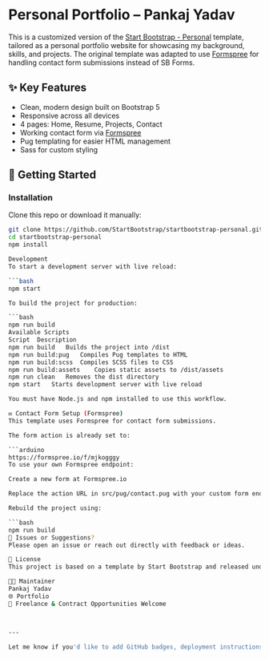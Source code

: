 # Personal Portfolio – Pankaj Yadav

This is a customized version of the [Start Bootstrap - Personal](https://startbootstrap.com/template/personal/) template, tailored as a personal portfolio website for showcasing my background, skills, and projects. The original template was adapted to use [Formspree](https://formspree.io/) for handling contact form submissions instead of SB Forms.

## ✨ Key Features

- Clean, modern design built on Bootstrap 5  
- Responsive across all devices  
- 4 pages: Home, Resume, Projects, Contact  
- Working contact form via [Formspree](https://formspree.io/f/mjkogggy)  
- Pug templating for easier HTML management  
- Sass for custom styling  

## 🚀 Getting Started

### Installation

Clone this repo or download it manually:

```bash
git clone https://github.com/StartBootstrap/startbootstrap-personal.git
cd startbootstrap-personal
npm install

Development
To start a development server with live reload:

```bash
npm start

To build the project for production:

```bash
npm run build
Available Scripts
Script	Description
npm run build	Builds the project into /dist
npm run build:pug	Compiles Pug templates to HTML
npm run build:scss	Compiles SCSS files to CSS
npm run build:assets	Copies static assets to /dist/assets
npm run clean	Removes the dist directory
npm start	Starts development server with live reload

You must have Node.js and npm installed to use this workflow.

✉️ Contact Form Setup (Formspree)
This template uses Formspree for contact form submissions.

The form action is already set to:

```arduino
https://formspree.io/f/mjkogggy
To use your own Formspree endpoint:

Create a new form at Formspree.io

Replace the action URL in src/pug/contact.pug with your custom form endpoint.

Rebuild the project using:

```bash
npm run build
🐞 Issues or Suggestions?
Please open an issue or reach out directly with feedback or ideas.

📝 License
This project is based on a template by Start Bootstrap and released under the MIT License.

👨‍💻 Maintainer
Pankaj Yadav
🌐 Portfolio
💼 Freelance & Contract Opportunities Welcome



---

Let me know if you'd like to add GitHub badges, deployment instructions, or social media links to this file.


